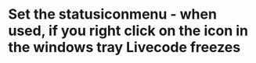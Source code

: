 #  Set the statusiconmenu - when used, if you right click on the icon in the windows tray Livecode freezes
